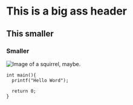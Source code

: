 # This is a big ass header
## This smaller
### Smaller

![Image of a squirrel, maybe.](http://t1.gstatic.com/licensed-image?q=tbn:ANd9GcSxLr0EfOo_znMX-DYtQVeYFvNzAF4Xw3Ny8nm9RZqlS0QdgFMCBN81LtQxXfqj_1EviZSW9_zWBuBi6wLLtjA)

```
int main(){
  printf("Hello Word");
  
  return 0;
}
```
